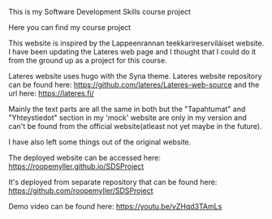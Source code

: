 This is my Software Development Skills course project

Here you can find my course project

This website is inspired by the Lappeenrannan teekkarireserviläiset website.
I have been updating the Lateres web page and I thought that I could do it from the ground up as a project for this course.

Lateres website uses hugo with the Syna theme. Lateres website repository can be found here:
https://github.com/lateres/Lateres-web-source and the url here: https://lateres.fi/

Mainly the text parts are all the same in both but the "Tapahtumat" and "Yhteystiedot" section in my 'mock' website are only in my version and can't be found from the official website(atleast not yet maybe in the future).

I have also left some things out of the original website.

The deployed website can be accessed here: 
https://roopemyller.github.io/SDSProject 

It's deployed from separate repository that can be found here: 
https://github.com/roopemyller/SDSProject

Demo video can be found here:
https://youtu.be/vZHqd3TAmLs 

